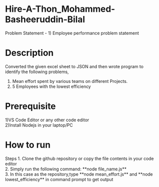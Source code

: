# Hire-A-Thon_Mohammed-Basheeruddin-Bilal

Problem Statement - 1) Employee performance problem statement

# Description
Converted the given excel sheet to JSON and then wrote program to identify the following problems,<br/>
1. Mean effort spent by various teams on different Projects.<br/>
2. 5 Employees with the lowest efficiency


# Prerequisite
1)VS Code Editor or any other code editor <br/>
2)Install Nodejs in your laptop/PC

# How to run
<Write steps to run your solution>
Steps
1. Clone the github repository or copy the file contents in your code editor <br/>
2. Simply run the following command:
  **node file_name.js** <br/>
3. In this case as the repository,type **node mean_effort.js** and **node lowest_efficiency** in command prompt to get output
